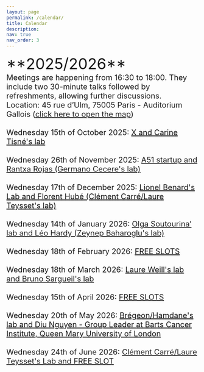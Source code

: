 ```yaml
---
layout: page
permalink: /calendar/
title: Calendar
description:
nav: true
nav_order: 3
---
```

<span style="font-size: 40px;">
**2025/2026** <br>
<span style="font-size: 20px;">
Meetings are happening from 16:30 to 18:00. They include two 30-minute talks followed by refreshments, allowing further discussions.<br>

<span style="font-size: 20px;">
Location: 45 rue d’Ulm, 75005 Paris - Auditorium Gallois (<a href="/assets/img/map.pdf" target="_blank">click here to open the map</a>) <br><br>

<div class="event">
  <span class="event-date">Wednesday 15th of October 2025</span>: 
  <a href="/speakers/October/" class="event-speakers">X and Carine Tisné's lab</a>
</div>
<br>
<div class="event">
  <span class="event-date">Wednesday 26th of November 2025</span>: 
  <a href="/speakers/November/" class="event-speakers">A51 startup and Rantxa Rojas (Germano Cecere's lab)</a>
</div>
<br>
<div class="event">
  <span class="event-date">Wednesday 17th of December 2025</span>: 
  <a href="/speakers/December/" class="event-speakers">Lionel Benard's Lab and Florent Hubé (Clément Carré/Laure Teysset's lab) </a>
</div>
<br>
<div class="event">
  <span class="event-date">Wednesday 14th of January 2026</span>: 
  <a href="/speakers/January/" class="event-speakers" >Olga Soutourina’ lab and Léo Hardy (Zeynep Baharoglu's lab)</a>
</div>
<br>
<div class="event">
  <span class="event-date">Wednesday 18th of February 2026</span>: 
  <a href="/speakers/fevrier/" class="event-speakers">FREE SLOTS</a>
</div>
<br>
<div class="event">
  <span class="event-date">Wednesday 18th of March 2026</span>: 
  <a href="/speakers/mars/" class="event-speakers">Laure Weill's lab and Bruno Sargueil's lab</a>
</div>
<br>
<div class="event">
  <span class="event-date">Wednesday 15th of April 2026</span>: 
 <a href="/speakers/mai/" class="event-speakers">FREE SLOTS</a>
</div>
<br>
<div class="event">
  <span class="event-date">Wednesday 20th of May 2026</span>: 
  <a href="/speakers/mai/" class="event-speakers">Brégeon/Hamdane's lab and Diu Nguyen - Group Leader at Barts Cancer Institute, Queen Mary University of London</a>
</div>
<br>
<div class="event">
  <span class="event-date">Wednesday 24th of June 2026</span>: 
  <a href="/speakers/Juin/" class="event-speakers">Clément Carré/Laure Teysset's Lab and FREE SLOT</a>
</div>
<br><br><br>
